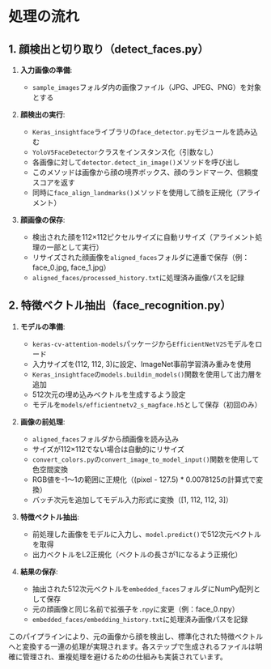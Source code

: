 # 処理の流れ

## 1. 顔検出と切り取り（detect_faces.py）

1. **入力画像の準備**:
   - `sample_images`フォルダ内の画像ファイル（JPG、JPEG、PNG）を対象とする

2. **顔検出の実行**:
   - `Keras_insightface`ライブラリの`face_detector.py`モジュールを読み込む
   - `YoloV5FaceDetector`クラスをインスタンス化（引数なし）
   - 各画像に対して`detector.detect_in_image()`メソッドを呼び出し
   - このメソッドは画像から顔の境界ボックス、顔のランドマーク、信頼度スコアを返す
   - 同時に`face_align_landmarks()`メソッドを使用して顔を正規化（アライメント）

3. **顔画像の保存**:
   - 検出された顔を112×112ピクセルサイズに自動リサイズ（アライメント処理の一部として実行）
   - リサイズされた顔画像を`aligned_faces`フォルダに連番で保存（例：face_0.jpg, face_1.jpg）
   - `aligned_faces/processed_history.txt`に処理済み画像パスを記録

## 2. 特徴ベクトル抽出（face_recognition.py）

1. **モデルの準備**:
   - `keras-cv-attention-models`パッケージから`EfficientNetV2S`モデルをロード
   - 入力サイズを(112, 112, 3)に設定、ImageNet事前学習済み重みを使用
   - `Keras_insightface`の`models.buildin_models()`関数を使用して出力層を追加
   - 512次元の埋め込みベクトルを生成するよう設定
   - モデルを`models/efficientnetv2_s_magface.h5`として保存（初回のみ）

2. **画像の前処理**:
   - `aligned_faces`フォルダから顔画像を読み込み
   - サイズが112×112でない場合は自動的にリサイズ
   - `convert_colors.py`の`convert_image_to_model_input()`関数を使用して色空間変換
   - RGB値を-1～1の範囲に正規化（(pixel - 127.5) * 0.0078125の計算式で変換）
   - バッチ次元を追加してモデル入力形式に変換（[1, 112, 112, 3]）

3. **特徴ベクトル抽出**:
   - 前処理した画像をモデルに入力し、`model.predict()`で512次元ベクトルを取得
   - 出力ベクトルをL2正規化（ベクトルの長さが1になるよう正規化）

4. **結果の保存**:
   - 抽出された512次元ベクトルを`embedded_faces`フォルダにNumPy配列として保存
   - 元の顔画像と同じ名前で拡張子を`.npy`に変更（例：face_0.npy）
   - `embedded_faces/embedding_history.txt`に処理済み画像パスを記録

このパイプラインにより、元の画像から顔を検出し、標準化された特徴ベクトルへと変換する一連の処理が実現されます。各ステップで生成されるファイルは明確に管理され、重複処理を避けるための仕組みも実装されています。